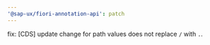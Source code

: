 ```yaml
---
'@sap-ux/fiori-annotation-api': patch
---
```


fix: [CDS] update change for path values does not replace `/` with `.`.
